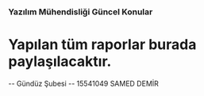 ### Yazılım Mühendisliği Güncel Konular 

# Yapılan tüm raporlar burada paylaşılacaktır.

-- Gündüz Şubesi
-- 15541049 SAMED DEMİR
